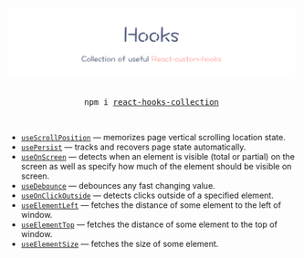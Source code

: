 <div align="center">
  <img src="./banner.png">
  <br/>
  <br/>
  <pre>npm i <a href="https://www.npmjs.com/package/react-hooks-collection">react-hooks-collection</a></pre>
</div>
<br/>

- [`useScrollPosition`](./docs/useScrollPosition.md) &mdash; memorizes page vertical scrolling location state.
  <br/>
- [`usePersist`](./docs/usePersist.md) &mdash; tracks and recovers page state automatically.
  <br/>
- [`useOnScreen`](./docs/useOnScreen.md) &mdash; detects when an element is visible (total or partial) on the screen as well as specify how much of the element should be visible on screen.
  <br/>
- [`useDebounce`](./docs/useDebounce.md) &mdash; debounces any fast changing value.
  <br/>
- [`useOnClickOutside`](./docs/useOnClickOutside.md) &mdash; detects clicks outside of a specified element.
  <br/>
- [`useElementLeft`](./docs/useElementLeft.md) &mdash; fetches the distance of some element to the left of window.
  <br/>
- [`useElementTop`](./docs/useElementTop.md) &mdash; fetches the distance of some element to the top of window.
  <br/>
- [`useElementSize`](./docs/useElementLeft.md) &mdash; fetches the size of some element.
  <br/>
